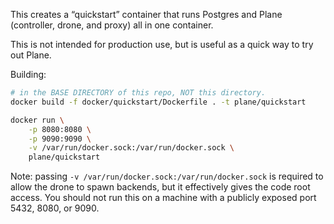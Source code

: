 This creates a “quickstart” container that runs Postgres and Plane (controller, drone, and proxy)
all in one container.

This is not intended for production use, but is useful as a quick way to try out Plane.

Building:

```bash
# in the BASE DIRECTORY of this repo, NOT this directory.
docker build -f docker/quickstart/Dockerfile . -t plane/quickstart
```

```bash
docker run \
    -p 8080:8080 \
    -p 9090:9090 \
    -v /var/run/docker.sock:/var/run/docker.sock \
    plane/quickstart
```

Note: passing `-v /var/run/docker.sock:/var/run/docker.sock` is required to allow the drone to spawn
backends, but it effectively gives the code root access. You should not run this on a machine with a
publicly exposed port 5432, 8080, or 9090.
